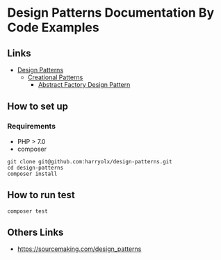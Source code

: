 # Design Patterns Documentation By Code Examples

## Links
* [Design Patterns](https://github.com/harryosmar/design-patterns/tree/master/src/)
  * [Creational Patterns](https://github.com/harryosmar/design-patterns/tree/master/src/CreationalPatterns)
    * [Abstract Factory Design Pattern](https://github.com/harryosmar/design-patterns/tree/master/src/CreationalPatterns/AbstractFactoryDesignPattern)


## How to set up

### Requirements
- PHP > 7.0
- composer

```
git clone git@github.com:harryolx/design-patterns.git
cd design-patterns
composer install
```

## How to run test

```
composer test
```

## Others Links

- https://sourcemaking.com/design_patterns
